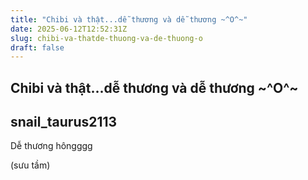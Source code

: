 ```yaml
---
title: "Chibi và thật...dễ thương và dễ thương ~^O^~"
date: 2025-06-12T12:52:31Z
slug: chibi-va-thatde-thuong-va-de-thuong-o
draft: false
---
```


## Chibi và thật...dễ thương và dễ thương ~^O^~

## snail_taurus2113

Dễ thương hôngggg
 
 

 
 
 

 
 

 
 
 

 
 
 

 
 
 

 
 
 

 
 
 

 
 
 

 
 

 
 

 
 
 
 

 
 
 

 
 
 

 
 
(sưu tầm)